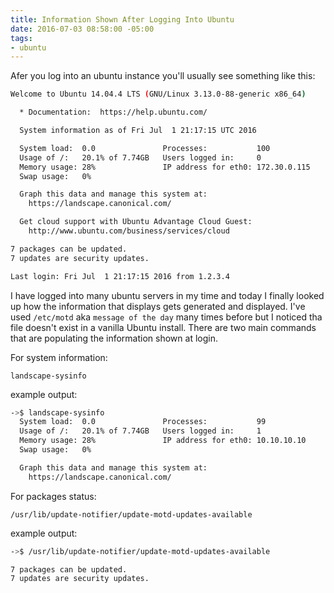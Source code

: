 ```yaml
---
title: Information Shown After Logging Into Ubuntu
date: 2016-07-03 08:58:00 -05:00
tags:
- ubuntu
---
```


Afer you log into an ubuntu instance you'll usually see something like this:

```bash
Welcome to Ubuntu 14.04.4 LTS (GNU/Linux 3.13.0-88-generic x86_64)

  * Documentation:  https://help.ubuntu.com/

  System information as of Fri Jul  1 21:17:15 UTC 2016

  System load:  0.0               Processes:           100
  Usage of /:   20.1% of 7.74GB   Users logged in:     0
  Memory usage: 28%               IP address for eth0: 172.30.0.115
  Swap usage:   0%

  Graph this data and manage this system at:
    https://landscape.canonical.com/

  Get cloud support with Ubuntu Advantage Cloud Guest:
    http://www.ubuntu.com/business/services/cloud

7 packages can be updated.
7 updates are security updates.

Last login: Fri Jul  1 21:17:15 2016 from 1.2.3.4
```

I have logged into many ubuntu servers in my time and today I finally looked up how the information that displays gets generated and displayed.  I've used `/etc/motd` aka `message of the day` many times before but I noticed tha file doesn't exist in a vanilla Ubuntu install.  There are two main commands that are populating the information shown at login.

For system information:

`landscape-sysinfo`

example output:

```bash
->$ landscape-sysinfo
  System load:  0.0               Processes:           99
  Usage of /:   20.1% of 7.74GB   Users logged in:     1
  Memory usage: 28%               IP address for eth0: 10.10.10.10
  Swap usage:   0%

  Graph this data and manage this system at:
    https://landscape.canonical.com/
````

For packages status:

`/usr/lib/update-notifier/update-motd-updates-available`

example output:

```bash
->$ /usr/lib/update-notifier/update-motd-updates-available

7 packages can be updated.
7 updates are security updates.
```
